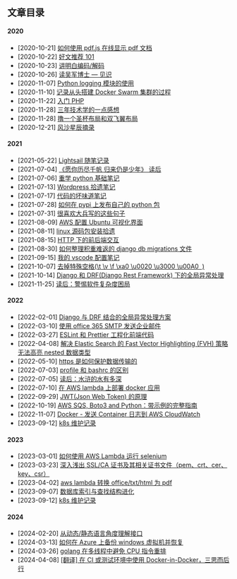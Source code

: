 ## 文章目录

#### 2020

- [2020-10-21] [如何使用 pdf.js 在线显示 pdf 文档](posts/20201021-how-to-use-pdfjs-viewer.md)
- [2020-10-22] [好文推荐 101](posts/20201022-great-article-recommand-01.md)
- [2020-10-23] [讲明白编码/解码](posts/20201023-about-encode-decode.md)
- [2020-10-26] [读吴军博士 — 见识](posts/20201026-reading-note-jianshi-wujun.md)
- [2020-11-07] [Python logging 模块的使用](posts/20201107-python-logging-and-use-in-django.md)
- [2020-11-10] [记录从头搭建 Docker Swarm 集群的过程](posts/20201110-how-to-build-docker-swarm-cluster.md)
- [2020-11-22] [入门 PHP](posts/20201122-try-php.md)
- [2020-11-28] [三年技术学的一点感想](posts/20201128-it-learning-feeling.md)
- [2020-11-28] [撸一个圣杯布局和双飞翼布局](posts/20201128-the-grail-and-wings-layout.md)
- [2020-12-21] [风沙星辰摘录](posts/20201221-feng-sha-xing-chen-notes.md)

#### 2021

- [2021-05-22] [Lightsail 随笔记录](posts/20210522-jotting-using-aws-lightsail.md)
- [2021-07-04] [《愿你历尽千帆 归来仍是少年》 读后](posts/20210704-yuangui-after-reading.md)
- [2021-07-06] [重学 python 基础笔记](posts/20210706-python-relearn-basic-notes.md)
- [2021-07-13] [Wordpress 拾遗笔记](posts/20210713-wordpress-learning-notes.md)
- [2021-07-17] [代码的坏味道笔记](posts/20210717-dai-ma-de-huai-wei-dao.md)
- [2021-07-28] [如何在 pypi 上发布自己的 python 包](posts/20210728-how-to-publish-python-package-in-pipy.md)
- [2021-07-31] [很喜欢大兵写的这些句子](posts/20210731-hen-xi-huan-da-bing-de-ju-zi.md)
- [2021-08-09] [AWS 配置 Ubuntu 可视化界面](posts/20210809-aws-config-ubuntu-gui.md)
- [2021-08-11] [linux 源码包安装拾遗](posts/20210811-linux-pkg-install-in-source.md)
- [2021-08-15] [HTTP 下的前后端交互](posts/20210815-http-knowledge.md)
- [2021-08-30] [如何整理积重难返的 django db migrations 文件](posts/20210830-how-to-deal-with-django-migrations.md)
- [2021-09-15] [我的 vscode 配置笔记](posts/20210915-my-vscode-config-note.md)
- [2021-10-07] [去掉特殊空格(\t \v \f \xa0 \u0020 \u3000 \u00A0 &nbsp;)](posts/20211007-remove-unnomal-space.md)
- [2021-10-14] [Django 和 DRF(Django Rest Framework) 下的全局异常处理](posts/20211014-django-drf-global-exception-handle.md)
- [2021-11-25] [读后：警惕软件复杂度困局](posts/20211125-jingti-ruanjian-fuzadu-kunju.md)

#### 2022

- [2022-02-01] [Django 与 DRF 结合的全局异常处理方案](posts/20220201-django-drf-global_exception-handle-2.md)
- [2022-03-10] [使用 office 365 SMTP 发送企业邮件](posts/20220310-use-office-365-smtp-send-enterprise-email.md)
- [2022-03-27] [ESLint 和 Prettier 工程化前端代码](posts/20220327-esLint-with-prettier-standardize-frontend-code.md)
- [2022-04-08] [解决 Elastic Search 的 Fast Vector Highlighting (FVH) 策略无法高亮 nested 数据类型](posts/20220408-resolve-es-fvh-not-highlight-data-type.md)
- [2022-05-10] [https 是如何保护数据传输的](posts/20220510-how-https-protect-data-transfer.md)
- [2022-07-03] [profile 和 bashrc 的区别](posts/20220703-profile-and-bashrc.md)
- [2022-07-05] [读后：水浒的水有多深](posts/20220705-shui-hu-de-shui-you-duo-shen.md)
- [2022-07-10] [在 AWS lambda 上部署 docker 应用](posts/20220710-deploy-aws-lambda-with-docker.md)
- [2022-09-29] [JWT(Json Web Token) 的原理](posts/20220929-principle-of-jwt-token.md)
- [2022-10-19] [AWS SQS, Boto3 and Python：带示例的完整指南](posts/20221019-aws-sqs-boto3-python.md)
- [2022-11-07] [Docker - 发送 Container 日志到 AWS CloudWatch](posts/20221107-docker_send_container_logs_to_aws_cloudwatch.md)
- [2023-09-12] [k8s 维护记录](posts/20230912-k8s-mantain-records.md)

#### 2023

- [2023-03-01] [如何使用 AWS Lambda 运行 selenium](posts/20230301-aws-lambda-run-selenium.md)
- [2023-03-23] [深入浅出 SSL/CA 证书及其相关证书文件（pem、crt、cer、key、csr）](posts/20230323-ssl-and-related-files.md)
- [2023-04-02] [aws lambda 转换 office/txt/html 为 pdf](posts/20230402-aws-lambda-convert-html-office-2-pdf.md)
- [2023-09-07] [数据库索引与查找结构进化](posts/20230907-db-index-and-search-his.md)
- [2023-09-12] [k8s 维护记录](posts/20230912-k8s-mantain-records.md)

#### 2024

- [2024-02-20] [从动态/静态语言角度理解接口](posts/20240220-why-interface-from-angle-of-dynamic-static-lang.md)
- [2024-03-13] [如何在 Azure 上备份 windows 虚拟机并恢复](posts/20240313-how-to-restore-windows-vm-in-azure.md)
- [2024-03-26] [golang 在多线程中避免 CPU 指令重排](posts/20240326-golang-cpu-reordering.md)
- [2024-04-08] [[翻译] 在 CI 或测试环境中使用 Docker-in-Docker，三思而后行](posts/20240408-using-docker-in-docker.md)